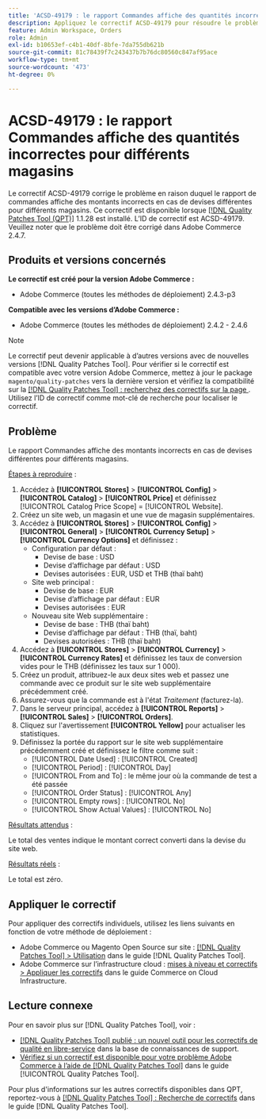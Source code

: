 ```yaml
---
title: 'ACSD-49179 : le rapport Commandes affiche des quantités incorrectes pour différents magasins.'
description: Appliquez le correctif ACSD-49179 pour résoudre le problème Adobe Commerce en raison duquel le rapport de commandes affiche des montants incorrects en cas de devises différentes pour différents magasins.
feature: Admin Workspace, Orders
role: Admin
exl-id: b10653ef-c4b1-40df-8bfe-7da755db621b
source-git-commit: 81c78439f7c243437b7b76dc80560c847af95ace
workflow-type: tm+mt
source-wordcount: '473'
ht-degree: 0%

---
```


# ACSD-49179 : le rapport Commandes affiche des quantités incorrectes pour différents magasins

Le correctif ACSD-49179 corrige le problème en raison duquel le rapport de commandes affiche des montants incorrects en cas de devises différentes pour différents magasins. Ce correctif est disponible lorsque [[!DNL Quality Patches Tool (QPT)]](https://experienceleague.adobe.com/en/docs/commerce-knowledge-base/kb/announcements/commerce-announcements/magento-quality-patches-released-new-tool-to-self-serve-quality-patches) 1.1.28 est installé. L’ID de correctif est ACSD-49179. Veuillez noter que le problème doit être corrigé dans Adobe Commerce 2.4.7.

## Produits et versions concernés

**Le correctif est créé pour la version Adobe Commerce :**

* Adobe Commerce (toutes les méthodes de déploiement) 2.4.3-p3

**Compatible avec les versions d’Adobe Commerce :**

* Adobe Commerce (toutes les méthodes de déploiement) 2.4.2 - 2.4.6

>[!NOTE]
>
>Le correctif peut devenir applicable à d’autres versions avec de nouvelles versions [!DNL Quality Patches Tool]. Pour vérifier si le correctif est compatible avec votre version Adobe Commerce, mettez à jour le package `magento/quality-patches` vers la dernière version et vérifiez la compatibilité sur la [[!DNL Quality Patches Tool] : recherchez des correctifs sur la page ](https://experienceleague.adobe.com/tools/commerce-quality-patches/index.html). Utilisez l’ID de correctif comme mot-clé de recherche pour localiser le correctif.

## Problème

Le rapport Commandes affiche des montants incorrects en cas de devises différentes pour différents magasins.

<u>Étapes à reproduire</u> :

1. Accédez à **[!UICONTROL Stores]** > **[!UICONTROL Config]** > **[!UICONTROL Catalog]** > **[!UICONTROL Price]** et définissez [!UICONTROL Catalog Price Scope] = [!UICONTROL Website].
1. Créez un site web, un magasin et une vue de magasin supplémentaires.
1. Accédez à **[!UICONTROL Stores]** > **[!UICONTROL Config]** > **[!UICONTROL General]** > **[!UICONTROL Currency Setup]** > **[!UICONTROL Currency Options]** et définissez :
   * Configuration par défaut :
      * Devise de base : USD
      * Devise d’affichage par défaut : USD
      * Devises autorisées : EUR, USD et THB (thaï baht)
   * Site web principal :
      * Devise de base : EUR
      * Devise d’affichage par défaut : EUR
      * Devises autorisées : EUR
   * Nouveau site Web supplémentaire :
      * Devise de base : THB (thaï baht)
      * Devise d’affichage par défaut : THB (thaï, baht)
      * Devises autorisées : THB (thaï baht)
1. Accédez à **[!UICONTROL Stores]** > **[!UICONTROL Currency]** > **[!UICONTROL Currency Rates]** et définissez les taux de conversion vides pour le THB (définissez les taux sur 1 000).
1. Créez un produit, attribuez-le aux deux sites web et passez une commande avec ce produit sur le site web supplémentaire précédemment créé.
1. Assurez-vous que la commande est à l&#39;état *Traitement* (facturez-la).
1. Dans le serveur principal, accédez à **[!UICONTROL Reports]** > **[!UICONTROL Sales]** > **[!UICONTROL Orders]**.
1. Cliquez sur l&#39;avertissement **[!UICONTROL Yellow]** pour actualiser les statistiques.
1. Définissez la portée du rapport sur le site web supplémentaire précédemment créé et définissez le filtre comme suit :
   * [!UICONTROL Date Used] : [!UICONTROL Created]
   * [!UICONTROL Period] : [!UICONTROL Day]
   * [!UICONTROL From and To] : le même jour où la commande de test a été passée
   * [!UICONTROL Order Status] : [!UICONTROL Any]
   * [!UICONTROL Empty rows] : [!UICONTROL No]
   * [!UICONTROL Show Actual Values] : [!UICONTROL No]

<u>Résultats attendus</u> :

Le total des ventes indique le montant correct converti dans la devise du site web.

<u>Résultats réels</u> :

Le total est zéro.

## Appliquer le correctif

Pour appliquer des correctifs individuels, utilisez les liens suivants en fonction de votre méthode de déploiement :

* Adobe Commerce ou Magento Open Source sur site : [[!DNL Quality Patches Tool] > Utilisation](/help/tools/quality-patches-tool/usage.md) dans le guide [!DNL Quality Patches Tool].
* Adobe Commerce sur l’infrastructure cloud : [mises à niveau et correctifs > Appliquer les correctifs](https://experienceleague.adobe.com/docs/commerce-cloud-service/user-guide/develop/upgrade/apply-patches.html) dans le guide Commerce on Cloud Infrastructure.

## Lecture connexe

Pour en savoir plus sur [!DNL Quality Patches Tool], voir :

* [[!DNL Quality Patches Tool] publié : un nouvel outil pour les correctifs de qualité en libre-service](https://experienceleague.adobe.com/en/docs/commerce-knowledge-base/kb/announcements/commerce-announcements/magento-quality-patches-released-new-tool-to-self-serve-quality-patches) dans la base de connaissances de support.
* [Vérifiez si un correctif est disponible pour votre problème Adobe Commerce à l’aide de  [!DNL Quality Patches Tool]](/help/tools/quality-patches-tool/patches-available-in-qpt/check-patch-for-magento-issue-with-magento-quality-patches.md) dans le guide [!UICONTROL Quality Patches Tool].


Pour plus d&#39;informations sur les autres correctifs disponibles dans QPT, reportez-vous à [[!DNL Quality Patches Tool] : Recherche de correctifs](https://experienceleague.adobe.com/tools/commerce-quality-patches/index.html) dans le guide [!DNL Quality Patches Tool].
